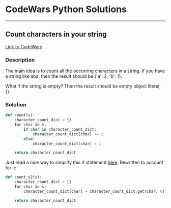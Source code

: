 # CodeWars Python Solutions

---

## Count characters in your string


[Link to CodeWars](https://www.codewars.com/kata/52efefcbcdf57161d4000091) 

### Description

The main idea is to count all the occurring characters in a string. If you have a string like aba, then the result should be {'a': 2, 'b': 1}.

What if the string is empty? Then the result should be empty object literal, {}.

### Solution

``` python
def count(s):
    character_count_dict = {}
    for char in s:
        if char in character_count_dict:
            character_count_dict[char] += 1
        else:
            character_count_dict[char] = 1

    return character_count_dict
```

Just read a nice way to simplify this if statement [here](https://levelup.gitconnected.com/stop-using-dict-key-to-access-values-in-python-dictionaries-7ab45bb7946c). Rewritten to account for it:

``` python
def count_v2(s):
    character_count_dict = {}
    for char in s:
        character_count_dict[char] = character_count_dict.get(char, 0) + 1

    return character_count_dict
```
